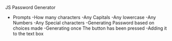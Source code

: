 JS Password Generator
- Prompts
    -How many characters
    -Any Capitals
    -Any lowercase
    -Any Numbers
    -Any Special characters
-Generating Password based on choices made
-Generating once The button has been pressed
-Adding it to the text box
